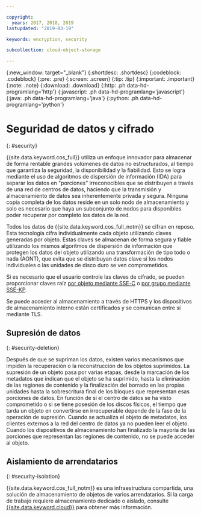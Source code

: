 ```yaml
---

copyright:
  years: 2017, 2018, 2019
lastupdated: "2019-03-19"

keywords: encryption, security

subcollection: cloud-object-storage

---
```

{:new_window: target="_blank"}
{:shortdesc: .shortdesc}
{:codeblock: .codeblock}
{:pre: .pre}
{:screen: .screen}
{:tip: .tip}
{:important: .important}
{:note: .note}
{:download: .download} 
{:http: .ph data-hd-programlang='http'} 
{:javascript: .ph data-hd-programlang='javascript'} 
{:java: .ph data-hd-programlang='java'} 
{:python: .ph data-hd-programlang='python'}

# Seguridad de datos y cifrado
{: #security}

{{site.data.keyword.cos_full}} utiliza un enfoque innovador para almacenar de forma rentable grandes volúmenes de datos no estructurados, al tiempo que garantiza la seguridad, la disponibilidad y la fiabilidad. Esto se logra mediante el uso de algoritmos de dispersión de información (IDA) para separar los datos en "porciones" irreconocibles que se distribuyen a través de una red de centros de datos, haciendo que la transmisión y almacenamiento de datos sea inherentemente privada y segura. Ninguna copia completa de los datos reside en un solo nodo de almacenamiento y solo es necesario que haya un subconjunto de nodos para disponibles poder recuperar por completo los datos de la red.

Todos los datos de {{site.data.keyword.cos_full_notm}} se cifran en reposo. Esta tecnología cifra individualmente cada objeto utilizando claves generadas por objeto. Estas claves se almacenan de forma segura y fiable utilizando los mismos algoritmos de dispersión de información que protegen los datos del objeto utilizando una transformación de tipo todo o nada (AONT), que evita que se distribuyan datos clave si los nodos individuales o las unidades de disco duro se ven comprometidos.

Si es necesario que el usuario controle las claves de cifrado, se pueden proporcionar claves raíz [por objeto mediante SSE-C](/docs/services/cloud-object-storage?topic=cloud-object-storage-encryption#encryption-sse-c) o [por grupo mediante SSE-KP](/docs/services/cloud-object-storage?topic=cloud-object-storage-encryption#encryption-kp).

Se puede acceder al almacenamiento a través de HTTPS y los dispositivos de almacenamiento interno están certificados y se comunican entre sí mediante TLS.


## Supresión de datos
{: #security-deletion}

Después de que se supriman los datos, existen varios mecanismos que impiden la recuperación o la reconstrucción de los objetos suprimidos. La supresión de un objeto pasa por varias etapas, desde la marcación de los metadatos que indican que el objeto se ha suprimido, hasta la eliminación de las regiones de contenido y la finalización del borrado en las propias unidades hasta la sobrescritura final de los bloques que representan esas porciones de datos. En función de si el centro de datos se ha visto comprometido o si se tiene posesión de los discos físicos, el tiempo que tarda un objeto en convertirse en irrecuperable depende de la fase de la operación de supresión. Cuando se actualiza el objeto de metadatos, los clientes externos a la red del centro de datos ya no pueden leer el objeto. Cuando los dispositivos de almacenamiento han finalizado la mayoría de las porciones que representan las regiones de contenido, no se puede acceder al objeto.

## Aislamiento de arrendatarios
{: #security-isolation}

{{site.data.keyword.cos_full_notm}} es una infraestructura compartida, una solución de almacenamiento de objetos de varios arrendatarios. Si la carga de trabajo requiere almacenamiento dedicado o aislado, consulte [{{site.data.keyword.cloud}}](https://www.ibm.com/cloud/object-storage) para obtener más información.
